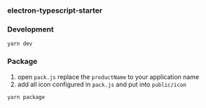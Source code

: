 ### electron-typescript-starter

### Development

```
yarn dev
```

### Package

1. open `pack.js` replace the `productName` to your application name
2. add all icon configured in `pack.js` and put into `public/icon`

```
yarn package
```
